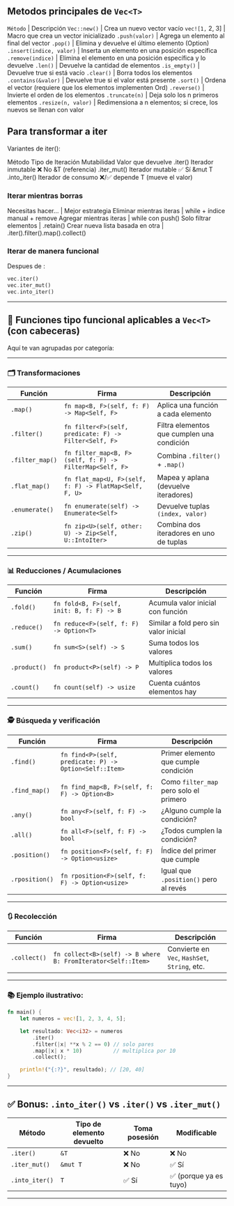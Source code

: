 ## Metodos principales de `Vec<T>`

`Método` | Descripción
`Vec::new()` | Crea un nuevo vector vacío
`vec![1,` 2, 3] | Macro que crea un vector inicializado
`.push(valor)` | Agrega un elemento al final del vector
`.pop()` | Elimina y devuelve el último elemento (Option<T>)
`.insert(indice, valor)` | Inserta un elemento en una posición específica
`.remove(indice)` | Elimina el elemento en una posición específica y lo devuelve
`.len()` | Devuelve la cantidad de elementos
`.is_empty()` | Devuelve true si está vacío
`.clear()` | Borra todos los elementos
`.contains(&valor)` | Devuelve true si el valor está presente
`.sort()` | Ordena el vector (requiere que los elementos implementen Ord)
`.reverse()` | Invierte el orden de los elementos
`.truncate(n)` | Deja solo los n primeros elementos
`.resize(n, valor)` | Redimensiona a n elementos; si crece, los nuevos se llenan con valor


## Para transformar a iter

Variantes de iter():

Método	Tipo de Iteración	Mutabilidad	Valor que devuelve
.iter()	Iterador inmutable	❌ No	&T (referencia)
.iter_mut()	Iterador mutable	✅ Sí	&mut T
.into_iter()	Iterador de consumo	❌/✅ depende	T (mueve el valor)


### Iterar mientras borras

Necesitas hacer... | Mejor estrategia
Eliminar mientras iteras | while + índice manual + remove
Agregar mientras iteras | while con push()
Solo filtrar elementos | .retain()
Crear nueva lista basada en otra | .iter().filter().map().collect()


### Iterar de manera funcional

Despues de :

```rust
vec.iter()
vec.iter_mut()
vec.into_iter()
```


---

## 🧠 Funciones tipo funcional aplicables a `Vec<T>` (con cabeceras)

Aquí te van agrupadas por categoría:

---

### 🗂️ **Transformaciones**

| Función       | Firma                                                                  | Descripción                           |
|---------------|------------------------------------------------------------------------|----------------------------------------|
| `.map()`      | `fn map<B, F>(self, f: F) -> Map<Self, F>`                              | Aplica una función a cada elemento     |
| `.filter()`   | `fn filter<F>(self, predicate: F) -> Filter<Self, F>`                  | Filtra elementos que cumplen una condición |
| `.filter_map()` | `fn filter_map<B, F>(self, f: F) -> FilterMap<Self, F>`              | Combina `.filter()` + `.map()`         |
| `.flat_map()` | `fn flat_map<U, F>(self, f: F) -> FlatMap<Self, F, U>`                 | Mapea y aplana (devuelve iteradores)   |
| `.enumerate()`| `fn enumerate(self) -> Enumerate<Self>`                                | Devuelve tuplas `(index, valor)`       |
| `.zip()`      | `fn zip<U>(self, other: U) -> Zip<Self, U::IntoIter>`                  | Combina dos iteradores en uno de tuplas|

---

### 📊 **Reducciones / Acumulaciones**

| Función       | Firma                                                                  | Descripción                            |
|---------------|------------------------------------------------------------------------|----------------------------------------|
| `.fold()`     | `fn fold<B, F>(self, init: B, f: F) -> B`                              | Acumula valor inicial con función       |
| `.reduce()`   | `fn reduce<F>(self, f: F) -> Option<T>`                               | Similar a fold pero sin valor inicial  |
| `.sum()`      | `fn sum<S>(self) -> S`                                                | Suma todos los valores                 |
| `.product()`  | `fn product<P>(self) -> P`                                            | Multiplica todos los valores           |
| `.count()`    | `fn count(self) -> usize`                                             | Cuenta cuántos elementos hay           |

---

### 🕵️ **Búsqueda y verificación**

| Función        | Firma                                                                 | Descripción                         |
|----------------|-----------------------------------------------------------------------|--------------------------------------|
| `.find()`      | `fn find<P>(self, predicate: P) -> Option<Self::Item>`                | Primer elemento que cumple condición |
| `.find_map()`  | `fn find_map<B, F>(self, f: F) -> Option<B>`                          | Como `filter_map` pero solo el primero |
| `.any()`       | `fn any<F>(self, f: F) -> bool`                                       | ¿Alguno cumple la condición?         |
| `.all()`       | `fn all<F>(self, f: F) -> bool`                                       | ¿Todos cumplen la condición?         |
| `.position()`  | `fn position<F>(self, f: F) -> Option<usize>`                         | Índice del primer que cumple          |
| `.rposition()` | `fn rposition<F>(self, f: F) -> Option<usize>`                        | Igual que `.position()` pero al revés |

---

### 🔃 **Recolección**

| Función      | Firma                                                         | Descripción                         |
|--------------|----------------------------------------------------------------|--------------------------------------|
| `.collect()` | `fn collect<B>(self) -> B where B: FromIterator<Self::Item>`   | Convierte en `Vec`, `HashSet`, `String`, etc. |

---

### 📚 Ejemplo ilustrativo:

```rust
fn main() {
    let numeros = vec![1, 2, 3, 4, 5];

    let resultado: Vec<i32> = numeros
        .iter()
        .filter(|x| **x % 2 == 0) // solo pares
        .map(|x| x * 10)          // multiplica por 10
        .collect();

    println!("{:?}", resultado); // [20, 40]
}
```

---

## ✅ Bonus: `.into_iter()` vs `.iter()` vs `.iter_mut()`

| Método        | Tipo de elemento devuelto | Toma posesión | Modificable |
|---------------|----------------------------|---------------|-------------|
| `.iter()`     | `&T`                       | ❌ No          | ❌ No        |
| `.iter_mut()` | `&mut T`                   | ❌ No          | ✅ Sí        |
| `.into_iter()`| `T`                        | ✅ Sí          | ✅ (porque ya es tuyo) |

---

